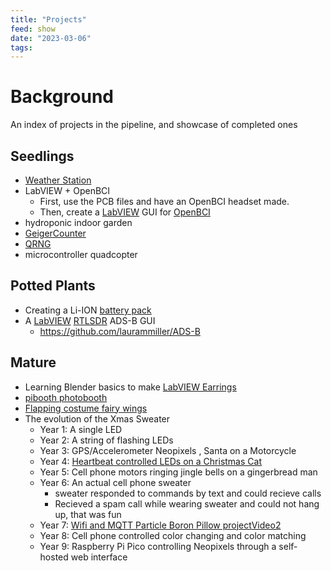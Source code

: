 ```yaml
---
title: "Projects"
feed: show
date: "2023-03-06"
tags: 
---
```

# Background

An index of projects in the pipeline, and showcase of completed ones

## Seedlings
- [Weather Station](notes/myprojects/environmental/WeatherStation.md)
- LabVIEW + OpenBCI
	- First, use the PCB files and have an OpenBCI headset made. 
	- Then, create a [LabVIEW](notes/software/labview/LabVIEW.md) GUI for [OpenBCI](notes/electrical/biomedical/openBCI/OpenBCI.md)
- hydroponic indoor garden
- [GeigerCounter](notes/myprojects/environmental/GeigerCounter.md)
- [QRNG](notes/myprojects/electrical/QRNG.md)
- microcontroller quadcopter

## Potted Plants
- Creating a Li-ION [battery pack](notes/myprojects/electrical/BatteryPacks.md)
- A [LabVIEW](notes/software/labview/LabVIEW.md) [RTLSDR](notes/electrical/RF/RTLSDR/RTL-SDR.md) ADS-B GUI
	- https://github.com/laurammiller/ADS-B

## Mature
- Learning Blender basics to make [LabVIEW Earrings](https://www.thingiverse.com/thing:6067515)
- [pibooth photobooth](notes/myprojects/python/pibooth.md)
- [Flapping costume fairy wings](https://youtu.be/5IRo4BEg1Yw)
- The evolution of the Xmas Sweater
	- Year 1: A single LED
	- Year 2: A string of flashing LEDs
	- Year 3: GPS/Accelerometer Neopixels , Santa on a Motorcycle
	- Year 4: [Heartbeat controlled LEDs on a Christmas Cat](https://youtu.be/hRNXAWwt218)
	- Year 5: Cell phone motors ringing jingle bells on a gingerbread man
	- Year 6: An actual cell phone sweater
		- sweater responded to commands by text and could recieve calls
		- Recieved a spam call while wearing sweater and could not hang up, that was fun
	- Year 7: [Wifi and MQTT Particle Boron Pillow project](https://youtu.be/myvxh5iQPjU)[Video2](https://youtu.be/1e68_r3FYWs)
	- Year 8: Cell phone controlled color changing and color matching 
	- Year 9: Raspberry Pi Pico controlling Neopixels through a self-hosted web interface
